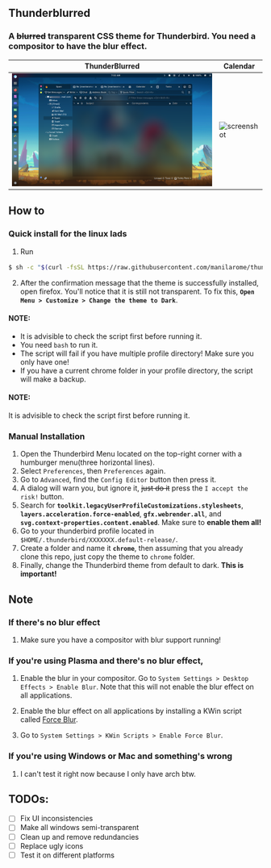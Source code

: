 ## Thunderblurred

### A ~~blurred~~ transparent CSS theme for Thunderbird. You need a compositor to have the blur effect.


| ThunderBlurred | Calendar |
| --- | --- |
| ![screenshot](images/mainwindow.png) | ![screenshot](images/calendar.png) |


## How to

### Quick install for the linux lads

1. Run
  
  ```bash
  $ sh -c "$(curl -fsSL https://raw.githubusercontent.com/manilarome/thunderblurred/master/install.sh)"
  ```

2. After the confirmation message that the theme is successfully installed, open firefox. You'll notice that it is still not transparent. To fix this, **`Open Menu > Customize > Change the theme to Dark`**.

#### NOTE:

+ It is advisible to check the script first before running it.
+ You need `bash` to run it.
+ The script will fail if you have multiple profile directory! Make sure you only have one!
+ If you have a current chrome folder in your profile directory, the script will make a backup.

#### NOTE:

It is advisible to check the script first before running it.

### Manual Installation

1. Open the Thunderbird Menu located on the top-right corner with a humburger menu(three horizontal lines).
2. Select `Preferences`, then `Preferences` again.
3. Go to `Advanced`, find the `Config Editor` button then press it.
4. A dialog will warn you, but ignore it, ~~just do it~~ press the `I accept the risk!` button.
5. Search for **`toolkit.legacyUserProfileCustomizations.stylesheets`**, **`layers.acceleration.force-enabled`**, **`gfx.webrender.all`**, and **`svg.context-properties.content.enabled`**. Make sure to **enable them all!**
6. Go to your thunderbird profile located in `$HOME/.thunderbird/XXXXXXX.default-release/`.
7. Create a folder and name it **`chrome`**, then assuming that you already clone this repo, just copy the theme to `chrome` folder.
8. Finally, change the Thunderbird theme from default to dark. **This is important!**

## Note

### If there's no blur effect


1. Make sure you have a compositor with blur support running! 

### If you're using Plasma and there's no blur effect,

1. Enable the blur in your compositor. Go to `System Settings > Desktop Effects > Enable Blur`. Note that this will not enable the blur effect on all applications.

2. Enable the blur effect on all applications by installing a KWin script called [Force Blur](https://store.kde.org/p/1294604/).

3. Go to `System Settings > KWin Scripts > Enable Force Blur`.


### If you're using Windows or Mac and something's wrong

1. I can't test it right now because I only have arch btw.

## TODOs:

- [ ] Fix UI inconsistencies
- [ ] Make all windows semi-transparent
- [ ] Clean up and remove redundancies
- [ ] Replace ugly icons
- [ ] Test it on different platforms